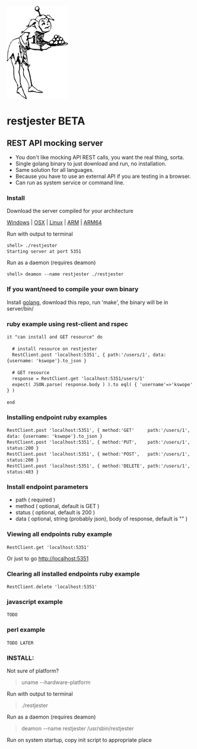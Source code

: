 

<img height="250" src="https://github.com/kswope/restjester/blob/master/assets/jester.png" />

# restjester BETA

## REST API mocking server


* You don't like mocking API REST calls, you want the real thing, sorta.
* Single golang binary to just download and run, no installation.
* Same solution for all languages.
* Because you have to use an external API if you are testing in a browser.
* Can run as system service or command line.


### Install

Download the server compiled for your architecture

[Windows](https://github.com/kswope/restjester/blob/sync/releases/windows/amd64/restjester?raw=true)
|
[OSX](https://github.com/kswope/restjester/blob/master/server/bin/restjester?raw=true)
|
[Linux](https://github.com/kswope/restjester/blob/master/server/bin/restjester?raw=true)
|
[ARM](https://github.com/kswope/restjester/blob/master/server/bin/restjester?raw=true)
|
[ARM64](https://github.com/kswope/restjester/blob/master/server/bin/restjester?raw=true)



Run with output to terminal
```
shell> ./restjester
Starting server at port 5351
```

Run as a daemon (requires deamon)
```
shell> deamon --name restjester ./restjester
```

### If you want/need to compile your own binary 

Install [golang](https://golang.org/), download this repo, run 'make', the binary will be in server/bin/


### ruby example using rest-client and rspec

```
it "can install and GET resource" do

  # install resource on restjester
  RestClient.post 'localhost:5351', { path:'/users/1', data: {username: 'kswope'}.to_json }

  # GET resource
  response = RestClient.get 'localhost:5351/users/1' 
  expect( JSON.parse( response.body ) ).to eql( { 'username'=>'kswope' } )

end
```

### Installing endpoint ruby examples
```
RestClient.post 'localhost:5351', { method:'GET'     path:'/users/1', data: {username: 'kswope'}.to_json }
RestClient.post 'localhost:5351', { method:'PUT',    path:'/users/1', status:200 }
RestClient.post 'localhost:5351', { method:'POST',   path:'/users/1', status:200 }
RestClient.post 'localhost:5351', { method:'DELETE', path:'/users/1', status:403 }
```

### Install endpoint parameters
* path ( required )
* method ( optional, default is GET )
* status ( optional, default is 200 )
* data ( optional, string (probably json), body of response, default is "" )

### Viewing all endpoints ruby example
```
RestClient.get 'localhost:5351'
```
Or just to go [http://localhost:5351](http://localhost:5351)

### Clearing all installed endpoints ruby example
```
RestClient.delete 'localhost:5351'
```

### javascript example
```
TODO
```

### perl example
```
TODO LATER
```

### INSTALL:

Not sure of platform?  
> uname --hardware-platform

Run with output to terminal
> ./restjester

Run as a daemon (requires deamon)
> deamon --name restjester /usr/sbin/restjester

Run on system startup, copy init script to appropriate place


